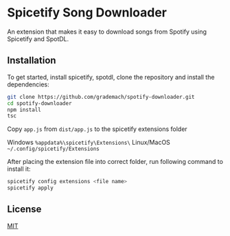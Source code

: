 # Spicetify Song Downloader

An extension that makes it easy to download songs from Spotify using Spicetify and SpotDL.

## Installation

To get started, install spicetify, spotdl, clone the repository and install the dependencies:

```bash
git clone https://github.com/grademach/spotify-downloader.git
cd spotify-downloader
npm install
tsc
```

Copy `app.js` from `dist/app.js` to the spicetify extensions folder

Windows	`%appdata%\spicetify\Extensions\`
Linux/MacOS	`~/.config/spicetify/Extensions`

After placing the extension file into correct folder, run following command to install it:

```bash
spicetify config extensions <file name>
spicetify apply
```

## License

[MIT](https://choosealicense.com/licenses/mit/)
